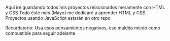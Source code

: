 Aquí iré guardando todos mis proyectos relacionados meramente con HTML y CSS
Todo éste mes (Mayo) me dedicaré a aprender HTML y CSS
Proyectos usando JavaScript estarán en otro repo

Recordatorio: Usa esos pensamientos negativos, ese maldito miedo como combustible para seguir adelante


